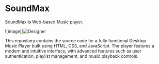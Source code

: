 # SoundMax

SoundMax is Web-based Music player.

![image](![Designer](https://github.com/HARLANDMIL/SoundMax/assets/111132900/e3b2caae-9d57-4fb1-9df2-3c0b927889a9)



This repository contains the source code for a fully functional Desktop Music Player built using HTML, CSS, and JavaScript. The player features a modern and intuitive interface, with advanced features such as user authentication, playlist management, and music playback controls.
